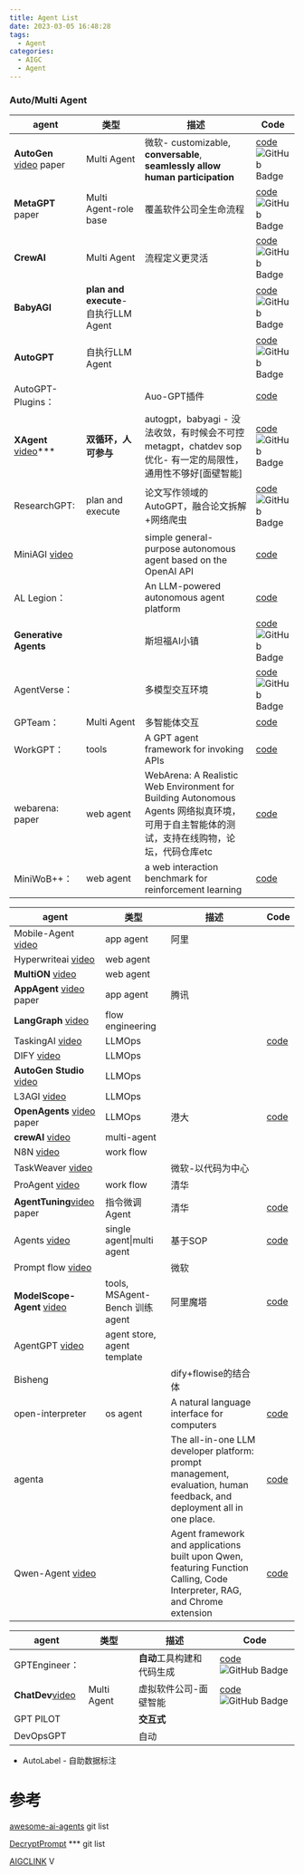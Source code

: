 ```yaml
---
title: Agent List
date: 2023-03-05 16:48:28
tags:
  - Agent
categories: 
  - AIGC
  - Agent  
---
```


<p></p>
<!-- more -->

[autogen]:https://img.shields.io/github/stars/microsoft/autogen.svg?style=flat-square
[CrewAI]:https://img.shields.io/github/stars/joaomdmoura/CrewAI.svg?style=flat-square
[ChatDev]:https://img.shields.io/github/stars/OpenBMB/ChatDev.svg?style=flat-square
[GenerativeAgents]:https://img.shields.io/github/stars/joonspk-research/generative_agents.svg?style=flat-square
[BabyAGI]:https://img.shields.io/github/stars/yoheinakajima/babyagi.svg?style=flat-square
[AutoGPT]:https://img.shields.io/github/stars/Torantulino/Auto-GPT.svg?style=flat-square
[XAgent]:https://img.shields.io/github/stars/OpenBMB/XAgent.svg?style=flat-square
[MetaGPT]:https://img.shields.io/github/stars/geekan/MetaGPT.svg?style=flat-square
[ResearchGPT]:https://img.shields.io/github/stars/assafelovic/gpt-researcher.svg?style=flat-square
[AgentVerse]:https://img.shields.io/github/stars/OpenBMB/AgentVerse.svg?style=flat-square
[GPTEngineer]:https://img.shields.io/github/stars/AntonOsika/gpt-engineer.svg?style=flat-square



### Auto/Multi Agent
| agent | 类型 | 描述 | Code |
| --- | --- | --- | --- |
|**AutoGen** [video](https://www.bilibili.com/video/BV1DH4y1Z7Ep) paper|Multi Agent|微软-  customizable, **conversable**,  **seamlessly allow human participation**|[code](https://github.com/microsoft/autogen)![GitHub Badge][autogen]|
|**MetaGPT** paper|Multi Agent-role base|覆盖软件公司全生命流程|[code](https://github.com/geekan/MetaGPT)![GitHub Badge][MetaGPT]|
|**CrewAI**|Multi Agent|流程定义更灵活|[code](https://github.com/joaomdmoura/CrewAI)![GitHub Badge][CrewAI]|
|**BabyAGI**|**plan and execute**-自执行LLM Agent||[code](https://github.com/yoheinakajima/babyagi)![GitHub Badge][BabyAGI]|
|**AutoGPT**|自执行LLM Agent||[code](https://github.com/Torantulino/Auto-GPT)![GitHub Badge][AutoGPT]|
|AutoGPT-Plugins：||Auo-GPT插件|[code](https://github.com/Significant-Gravitas/Auto-GPT-Plugins)|
|**XAgent** [video](https://www.bilibili.com/video/BV1D34y1M74F)***|**双循环，人可参与**|autogpt，babyagi - 没法收敛，有时候会不可控<br/>metagpt，chatdev sop优化- 有一定的局限性，通用性不够好[面壁智能]|[code](https://github.com/OpenBMB/XAgent)![GitHub Badge][XAgent]|
|ResearchGPT:|plan and execute|论文写作领域的AutoGPT，融合论文拆解+网络爬虫|[code](https://github.com/assafelovic/gpt-researcher)![GitHub Badge][ResearchGPT]|
|MiniAGI [video](https://www.bilibili.com/video/BV1Hh4y1k7Jz)||simple general-purpose autonomous agent based on the OpenAI API|[code](https://github.com/muellerberndt/mini-agi)|
|AL Legion：||An LLM-powered autonomous agent platform|[code](https://github.com/eumemic/ai-legion)|
|**Generative Agents**||斯坦福AI小镇|[code](https://github.com/joonspk-research/generative_agents)![GitHub Badge][GenerativeAgents]|
|AgentVerse： ||多模型交互环境|[code](https://github.com/OpenBMB/AgentVerse)![GitHub Badge][AgentVerse]|
|GPTeam：|Multi Agent|多智能体交互|[code](https://github.com/101dotxyz/GPTeam)|
|WorkGPT：|tools|A GPT agent framework for invoking APIs|[code](https://github.com/team-openpm/workgpt)|
|webarena: paper |web agent|WebArena: A Realistic Web Environment for Building Autonomous Agents  网络拟真环境，可用于自主智能体的测试，支持在线购物，论坛，代码仓库etc|[code](https://github.com/web-arena-x/webarena)|
|MiniWoB++： |web agent|a web interaction benchmark for reinforcement learning|[code](https://github.com/Farama-Foundation/miniwob-plusplus)|



| agent                                                        | 类型                           | 描述                                                         | Code                                                     |
| ------------------------------------------------------------ | ------------------------------ | ------------------------------------------------------------ | -------------------------------------------------------- |
| Mobile-Agent [video](https://www.bilibili.com/video/BV1Xv42117hh/) | app agent                      | 阿里                                                         |                                                          |
| Hyperwriteai [video](https://www.bilibili.com/video/BV1BZ421B7ar/) | web agent                      |                                                              |                                                          |
| **MultiON** [video](https://www.bilibili.com/video/BV1mt421W7sw/) | web agent                      |                                                              |                                                          |
| **AppAgent** [video](https://www.bilibili.com/video/BV1De411S7ka) paper | app agent                      | 腾讯                                                         |                                                          |
| **LangGraph** [video](https://www.bilibili.com/video/BV1VN4y1n7bt/) | flow engineering               |                                                              |                                                          |
| TaskingAI [video](https://www.bilibili.com/video/BV1gp4y1m75S/) | LLMOps                         |                                                              | [code](https://github.com/TaskingAI/TaskingAI)           |
| DIFY [video](https://www.bilibili.com/video/BV14V411Q7wP/)   | LLMOps                         |                                                              |                                                          |
| **AutoGen Studio** [video](https://www.bilibili.com/video/BV1fi4y1i7g7/) | LLMOps                         |                                                              |                                                          |
| L3AGI [video](https://www.bilibili.com/video/BV1s94y1K7fP)   | LLMOps                         |                                                              |                                                          |
| **OpenAgents** [video](https://www.bilibili.com/video/BV1wM41197N7/) paper | LLMOps                         | 港大                                                         | [code](https://github.com/xlang-ai/OpenAgents)           |
| **crewAI** [video](https://www.bilibili.com/video/BV12C4y1Y7xm) | multi-agent                    |                                                              |                                                          |
| N8N [video](https://www.bilibili.com/video/BV1vT4y1h7UM/)    | work flow                      |                                                              |                                                          |
| TaskWeaver [video](https://www.bilibili.com/video/BV16C4y1c7rd) |                                | 微软-以代码为中心                                            |                                                          |
| ProAgent [video](https://www.bilibili.com/video/BV1eu4y1b7DN) | work flow                      | 清华                                                         |                                                          |
| **AgentTuning**[video](https://www.bilibili.com/video/BV1E84y197Cj/)  paper | 指令微调Agent                  | 清华                                                         | [code](https://github.com/THUDM/AgentTuning)             |
| Agents [video](https://www.bilibili.com/video/BV1C8411k7UL)  | single agent\|multi agent      | 基于SOP                                                      | [code](https://github.com/aiwaves-cn/agents)             |
| Prompt flow [video](https://www.bilibili.com/video/BV1aG411m7A4/) |                                | 微软                                                         |                                                          |
| **ModelScope-Agent** [video](https://www.bilibili.com/video/BV1u34y137if) | tools, MSAgent-Bench 训练agent | 阿里魔塔                                                     | [code](https://github.com/modelscope/modelscope-agent)   |
| AgentGPT [video](https://www.bilibili.com/video/BV1V94y1s7uT) | agent store, agent template    |                                                              |                                                          |
| Bisheng                                                      |                                | dify+flowise的结合体                                         |                                                          |
| open-interpreter                                             | os agent                       | A natural language interface for computers                   | [code](https://github.com/KillianLucas/open-interpreter) |
| agenta                                                       |                                | The all-in-one LLM developer platform: prompt management, evaluation, human feedback, and deployment all in one place. | [code](https://github.com/Agenta-AI/agenta)              |
| Qwen-Agent [video](https://www.bilibili.com/video/BV1c34y1P7Yg) |                                | Agent framework and applications built upon Qwen, featuring Function Calling, Code Interpreter, RAG, and Chrome extension | [code](https://github.com/QwenLM/Qwen-Agent)             |



| agent | 类型 | 描述 | Code |
| ----- | ---- | ---- | ---- |
|GPTEngineer：||**自动**工具构建和代码生成|[code](https://github.com/AntonOsika/gpt-engineer)![GitHub Badge][GPTEngineer]|
|**ChatDev**[video](https://www.bilibili.com/video/BV1334y1T7K5/)|Multi Agent|虚拟软件公司-面壁智能|[code](https://github.com/OpenBMB/ChatDev)![GitHub Badge][ChatDev]|
| GPT PILOT |      | **交互式** |      |
| DevOpsGPT |      | 自动 |      |







+ AutoLabel - 自助数据标注

# 参考

[awesome-ai-agents](https://github.com/www6v/awesome-ai-agents) git list

[DecryptPrompt](https://github.com/www6v/DecryptPrompt)  ***  git list

[AIGCLINK](https://space.bilibili.com/471000665/video?tid=0&pn=1&keyword=&order=pubdate) V